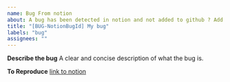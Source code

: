 ```yaml
---
name: Bug From notion
about: A bug has been detected in notion and not added to github ? Add it with this template!
title: "[BUG-NotionBugId] My bug"
labels: "bug"
assignees: ""
---
```


**Describe the bug**
A clear and concise description of what the bug is.

**To Reproduce**
[link to notion]()
